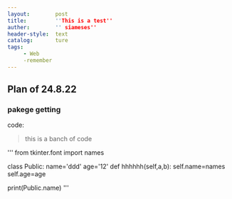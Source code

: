 ```yaml
---
layout:        post
title:         ''This is a test''
auther:        '' siameses''
header-style:  text
catalog:       ture
tags:
     - Web
     -remember
---
```



## Plan of 24.8.22
### pakege getting
code:
> this is a banch of code

'''
from tkinter.font import names


class Public:
    name='ddd'
    age='12'
    def hhhhhh(self,a,b):
        self.name=names
        self.age=age

print(Public.name)
'''
